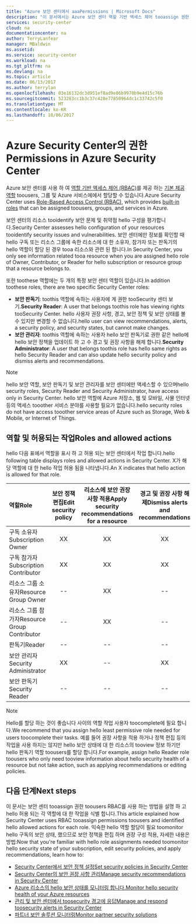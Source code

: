 ```yaml
---
title: "Azure 보안 센터에서 aaaPermissions | Microsoft Docs"
description: "이 문서에서는 Azure 보안 센터 역할 기반 액세스 제어 tooassign 권한 toousers를 사용 하는 방법에 대해 설명 하 고 hello 허용 되는 각 역할에 대 한 작업을 식별 합니다."
services: security-center
cloud: na
documentationcenter: na
author: TerryLanfear
manager: MBaldwin
ms.assetid: 
ms.service: security-center
ms.workload: na
ms.tgt_pltfrm: na
ms.devlang: na
ms.topic: article
ms.date: 06/13/2017
ms.author: terrylan
ms.openlocfilehash: 03e16132dc3d951ef8ad9e86b9970b9e4d15c76b
ms.sourcegitcommit: 523283cc1b3c37c428e77850964dc1c33742c5f0
ms.translationtype: MT
ms.contentlocale: ko-KR
ms.lasthandoff: 10/06/2017
---
```

# <a name="permissions-in-azure-security-center"></a><span data-ttu-id="65412-103">Azure Security Center의 권한</span><span class="sxs-lookup"><span data-stu-id="65412-103">Permissions in Azure Security Center</span></span>

<span data-ttu-id="65412-104">Azure 보안 센터를 사용 하 여 [역할 기반 액세스 제어 (RBAC)](../active-directory/role-based-access-control-configure.md)를 제공 하는 [기본 제공 역할](../active-directory/role-based-access-built-in-roles.md) toousers, 그룹 및 Azure 서비스에에서 할당할 수 있습니다.</span><span class="sxs-lookup"><span data-stu-id="65412-104">Azure Security Center uses [Role-Based Access Control (RBAC)](../active-directory/role-based-access-control-configure.md), which provides [built-in roles](../active-directory/role-based-access-built-in-roles.md) that can be assigned toousers, groups, and services in Azure.</span></span>

<span data-ttu-id="65412-105">보안 센터의 리소스 tooidentify 보안 문제 및 취약점 hello 구성을 평가합니다.</span><span class="sxs-lookup"><span data-stu-id="65412-105">Security Center assesses hello configuration of your resources tooidentify security issues and vulnerabilities.</span></span> <span data-ttu-id="65412-106">보안 센터에만 정보를 확인할 때 hello 구독 또는 리소스 그룹에 속한 리소스에 대 한 소유자, 참가자 또는 판독기의 hello 역할이 할당 된 경우 tooa 리소스와 관련 된 합니다.</span><span class="sxs-lookup"><span data-stu-id="65412-106">In Security Center, you only see information related tooa resource when you are assigned hello role of Owner, Contributor, or Reader for hello subscription or resource group that a resource belongs to.</span></span>

<span data-ttu-id="65412-107">또한 toothese 역할에는 두 개의 특정 보안 센터 역할이 있습니다.</span><span class="sxs-lookup"><span data-stu-id="65412-107">In addition toothese roles, there are two specific Security Center roles:</span></span>

* <span data-ttu-id="65412-108">**보안 판독기**: toothis 역할에 속하는 사용자에 게 권한 tooSecurity 센터 보기.</span><span class="sxs-lookup"><span data-stu-id="65412-108">**Security Reader**: A user that belongs toothis role has viewing rights tooSecurity Center.</span></span> <span data-ttu-id="65412-109">hello 사용자 권장 사항, 경고, 보안 정책 및 보안 상태를 볼 수 있지만 변경할 수 없습니다.</span><span class="sxs-lookup"><span data-stu-id="65412-109">hello user can view recommendations, alerts, a security policy, and security states, but cannot make changes.</span></span>
* <span data-ttu-id="65412-110">**보안 관리자**: toothis 역할에 속하는 사용자 hello 보안 판독기로 권한 같은 hello에 hello 보안 정책을 업데이트 하 고 수 경고 및 권장 사항을 해제 합니다.</span><span class="sxs-lookup"><span data-stu-id="65412-110">**Security Administrator**: A user that belongs toothis role has hello same rights as hello Security Reader and can also update hello security policy and dismiss alerts and recommendations.</span></span>

> [!NOTE]
> <span data-ttu-id="65412-111">hello 보안 역할, 보안 판독기 및 보안 관리자를 보안 센터에만 액세스할 수 있으며</span><span class="sxs-lookup"><span data-stu-id="65412-111">hello security roles, Security Reader and Security Administrator, have access only in Security Center.</span></span> <span data-ttu-id="65412-112">hello 보안 역할에 Azure 저장소, 웹 및 모바일, 사물 인터넷 등의 액세스 tooother 서비스 분야를 사용할 필요가 없습니다.</span><span class="sxs-lookup"><span data-stu-id="65412-112">hello security roles do not have access tooother service areas of Azure such as Storage, Web & Mobile, or Internet of Things.</span></span>
>
>

## <a name="roles-and-allowed-actions"></a><span data-ttu-id="65412-113">역할 및 허용되는 작업</span><span class="sxs-lookup"><span data-stu-id="65412-113">Roles and allowed actions</span></span>

<span data-ttu-id="65412-114">hello 다음 표에서 역할을 표시 하 고 허용 되는 보안 센터에서 작업 합니다.</span><span class="sxs-lookup"><span data-stu-id="65412-114">hello following table displays roles and allowed actions in Security Center.</span></span> <span data-ttu-id="65412-115">X가 해당 역할에 대 한 hello 작업 허용 됨을 나타냅니다.</span><span class="sxs-lookup"><span data-stu-id="65412-115">An X indicates that hello action is allowed for that role.</span></span>

| <span data-ttu-id="65412-116">역할</span><span class="sxs-lookup"><span data-stu-id="65412-116">Role</span></span> | <span data-ttu-id="65412-117">보안 정책 편집</span><span class="sxs-lookup"><span data-stu-id="65412-117">Edit security policy</span></span> | <span data-ttu-id="65412-118">리소스에 보안 권장 사항 적용</span><span class="sxs-lookup"><span data-stu-id="65412-118">Apply security recommendations for a resource</span></span> | <span data-ttu-id="65412-119">경고 및 권장 사항 해제</span><span class="sxs-lookup"><span data-stu-id="65412-119">Dismiss alerts and recommendations</span></span> | <span data-ttu-id="65412-120">경고 및 권장 사항 보기</span><span class="sxs-lookup"><span data-stu-id="65412-120">View alerts and recommendations</span></span> |
|:--- |:---:|:---:|:---:|:---:|
| <span data-ttu-id="65412-121">구독 소유자</span><span class="sxs-lookup"><span data-stu-id="65412-121">Subscription Owner</span></span> | <span data-ttu-id="65412-122">X</span><span class="sxs-lookup"><span data-stu-id="65412-122">X</span></span> | <span data-ttu-id="65412-123">X</span><span class="sxs-lookup"><span data-stu-id="65412-123">X</span></span> | <span data-ttu-id="65412-124">X</span><span class="sxs-lookup"><span data-stu-id="65412-124">X</span></span> | <span data-ttu-id="65412-125">X</span><span class="sxs-lookup"><span data-stu-id="65412-125">X</span></span> |
| <span data-ttu-id="65412-126">구독 참가자</span><span class="sxs-lookup"><span data-stu-id="65412-126">Subscription Contributor</span></span> | <span data-ttu-id="65412-127">X</span><span class="sxs-lookup"><span data-stu-id="65412-127">X</span></span> | <span data-ttu-id="65412-128">X</span><span class="sxs-lookup"><span data-stu-id="65412-128">X</span></span> | <span data-ttu-id="65412-129">X</span><span class="sxs-lookup"><span data-stu-id="65412-129">X</span></span> | <span data-ttu-id="65412-130">X</span><span class="sxs-lookup"><span data-stu-id="65412-130">X</span></span> |
| <span data-ttu-id="65412-131">리소스 그룹 소유자</span><span class="sxs-lookup"><span data-stu-id="65412-131">Resource Group Owner</span></span> | -- | <span data-ttu-id="65412-132">X</span><span class="sxs-lookup"><span data-stu-id="65412-132">X</span></span> | -- | <span data-ttu-id="65412-133">X</span><span class="sxs-lookup"><span data-stu-id="65412-133">X</span></span> |
| <span data-ttu-id="65412-134">리소스 그룹 참가자</span><span class="sxs-lookup"><span data-stu-id="65412-134">Resource Group Contributor</span></span> | -- | <span data-ttu-id="65412-135">X</span><span class="sxs-lookup"><span data-stu-id="65412-135">X</span></span> | -- | <span data-ttu-id="65412-136">X</span><span class="sxs-lookup"><span data-stu-id="65412-136">X</span></span> |
| <span data-ttu-id="65412-137">판독기</span><span class="sxs-lookup"><span data-stu-id="65412-137">Reader</span></span> | -- | -- | -- | <span data-ttu-id="65412-138">X</span><span class="sxs-lookup"><span data-stu-id="65412-138">X</span></span> |
| <span data-ttu-id="65412-139">보안 관리자</span><span class="sxs-lookup"><span data-stu-id="65412-139">Security Administrator</span></span> | <span data-ttu-id="65412-140">X</span><span class="sxs-lookup"><span data-stu-id="65412-140">X</span></span> | -- | <span data-ttu-id="65412-141">X</span><span class="sxs-lookup"><span data-stu-id="65412-141">X</span></span> | <span data-ttu-id="65412-142">X</span><span class="sxs-lookup"><span data-stu-id="65412-142">X</span></span> |
| <span data-ttu-id="65412-143">보안 판독기</span><span class="sxs-lookup"><span data-stu-id="65412-143">Security Reader</span></span> | -- | -- | -- | <span data-ttu-id="65412-144">X</span><span class="sxs-lookup"><span data-stu-id="65412-144">X</span></span> |

> [!NOTE]
> <span data-ttu-id="65412-145">Hello를 할당 하는 것이 좋습니다 사이의 역할 작업 사용자 toocomplete에 필요 합니다.</span><span class="sxs-lookup"><span data-stu-id="65412-145">We recommend that you assign hello least permissive role needed for users toocomplete their tasks.</span></span> <span data-ttu-id="65412-146">예를 들어 권장 사항을 적용 하거나 정책 편집 등의 작업을 사용 하지는 않지만 hello 보안 상태에 대 한 리소스의 tooview 정보 하기만 hello 판독기 역할 toousers를 할당 합니다.</span><span class="sxs-lookup"><span data-stu-id="65412-146">For example, assign hello Reader role toousers who only need tooview information about hello security health of a resource but not take action, such as applying recommendations or editing policies.</span></span>
>
>

## <a name="next-steps"></a><span data-ttu-id="65412-147">다음 단계</span><span class="sxs-lookup"><span data-stu-id="65412-147">Next steps</span></span>
<span data-ttu-id="65412-148">이 문서는 보안 센터 tooassign 권한 toousers RBAC를 사용 하는 방법을 설명 하 고 hello 허용 되는 각 역할에 대 한 작업을 식별 합니다.</span><span class="sxs-lookup"><span data-stu-id="65412-148">This article explained how Security Center uses RBAC tooassign permissions toousers and identified hello allowed actions for each role.</span></span> <span data-ttu-id="65412-149">익숙한 hello 역할 할당이 필요 toomonitor hello 구독의 보안 상태, 했으므로 보안 정책을 편집 하며 권장 구성 적용, 자세한 내용은 방법:</span><span class="sxs-lookup"><span data-stu-id="65412-149">Now that you're familiar with hello role assignments needed toomonitor hello security state of your subscription, edit security policies, and apply recommendations, learn how to:</span></span>

- [<span data-ttu-id="65412-150">Security Center에서 보안 정책 설정</span><span class="sxs-lookup"><span data-stu-id="65412-150">Set security policies in Security Center</span></span>](security-center-policies.md)
- [<span data-ttu-id="65412-151">Security Center의 보안 권장 사항 관리</span><span class="sxs-lookup"><span data-stu-id="65412-151">Manage security recommendations in Security Center</span></span>](security-center-recommendations.md)
- [<span data-ttu-id="65412-152">Azure 리소스의 hello 보안 상태를 모니터링 합니다.</span><span class="sxs-lookup"><span data-stu-id="65412-152">Monitor hello security health of your Azure resources</span></span>](security-center-monitoring.md)
- [<span data-ttu-id="65412-153">관리 및 보안 센터에서 toosecurity 경고에 응답</span><span class="sxs-lookup"><span data-stu-id="65412-153">Manage and respond toosecurity alerts in Security Center</span></span>](security-center-managing-and-responding-alerts.md)
- [<span data-ttu-id="65412-154">파트너 보안 솔루션 모니터링</span><span class="sxs-lookup"><span data-stu-id="65412-154">Monitor partner security solutions</span></span>](security-center-partner-solutions.md)
